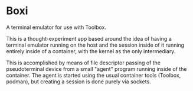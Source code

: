 # Boxi
A terminal emulator for use with Toolbox.

This is a thought-experiment app based around the idea of having a terminal emulator running on the host and the session inside of it running entirely inside of a container, with the kernel as the only intermediary.

This is accomplished by means of file descriptor passing of the pseudoterminal device from a small "agent" program running inside of the container.  The agent is started using the usual container tools (Toolbox, podman), but creating a session is done purely via sockets.
